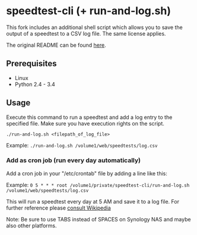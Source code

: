 # speedtest-cli (+ run-and-log.sh)
This fork includes an additional shell script which allows you to save the output of a speedtest to a CSV log file. The same license applies.

The original README can be found [here](README.rst).

## Prerequisites
- Linux
- Python 2.4 - 3.4

## Usage
Execute this command to run a speedtest and add a log entry to the specified file. Make sure you have execution rights on the script.

`./run-and-log.sh <filepath_of_log_file>`

Example: `./run-and-log.sh /volume1/web/speedtests/log.csv`

### Add as cron job (run every day automatically)
Add a cron job in your "/etc/crontab" file by adding a line like this:

Example: `0 5 * * * root /volume1/private/speedtest-cli/run-and-log.sh /volume1/web/speedtests/log.csv`

This will run a speedtest every day at 5 AM and save it to a log file.
For further reference please [consult Wikipedia](http://en.wikipedia.org/wiki/Cron)

Note: Be sure to use TABS instead of SPACES on Synology NAS and maybe also other platforms.